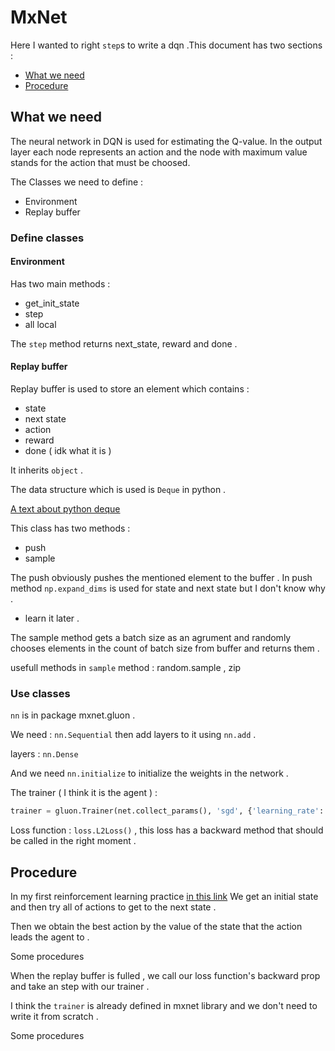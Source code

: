 # MxNet

Here I wanted to right `step`s to write a dqn .This document has two sections : 
* [What we need ](https://github.com/parsaeisa/Notes/blob/main/AI/Deep%20Learning/mxnet.md#what-we-need)
* [Procedure](https://github.com/parsaeisa/Notes/blob/main/AI/Deep%20Learning/mxnet.md#procedure)

## What we need 

The neural network in DQN is used for estimating the Q-value. In the output layer each node represents an action and the node with maximum value stands for the action that must be choosed.

The Classes we need to define : 
* Environment
* Replay buffer

### Define classes

#### Environment

Has two main methods : 
* get_init_state
* step
* all local

The `step` method returns next_state, reward and done .

#### Replay buffer

Replay buffer is used to store an element which contains : 
* state
* next state
* action 
* reward
* done ( idk what it is )

It inherits `object` .

The data structure which is used is `Deque` in python . 

[A text about python deque](https://github.com/parsaeisa/Notes/blob/main/python.md#deque)

This class has two methods : 
* push
* sample 

The push obviously pushes the mentioned element to the buffer . In push method `np.expand_dims` is used for state and next state but I don't know why . 

* learn it later . 

The sample method gets a batch size as an agrument and randomly chooses elements in the count of batch size from buffer and returns them . 

usefull methods in `sample` method : random.sample , zip

### Use classes 

`nn` is in package mxnet.gluon .

We need : `nn.Sequential` then add layers to it using `nn.add` . 

layers : `nn.Dense` 

And we need `nn.initialize` to initialize the weights in the network . 

The trainer ( I think it is the agent ) :
```python
trainer = gluon.Trainer(net.collect_params(), 'sgd', {'learning_rate': 0.01})
```

Loss function : `loss.L2Loss()` , this loss has a backward method that should be called in the right moment . 

## Procedure 

In my first reinforcement learning practice [in this link](https://github.com/parsaeisa/Reinforcemnet_learning_first_prac) We get an initial state and then try all of actions to get to the next state . 

Then we obtain the best action by the value of the state that the action leads the agent to . 

Some procedures 

When the replay buffer is fulled , we call our loss function's backward prop and take an step with our trainer . 

I think the `trainer` is already defined in mxnet library and we don't need to write it from scratch . 

Some procedures 
